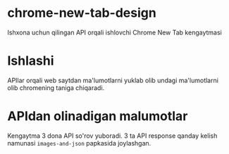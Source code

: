 # chrome-new-tab-design
Ishxona uchun qilingan API orqali ishlovchi Chrome New Tab kengaytmasi

# Ishlashi
APIlar orqali web saytdan ma'lumotlarni yuklab olib undagi ma'lumotlarni olib chromening taniga chiqaradi.

# APIdan olinadigan malumotlar
Kengaytma 3 dona API so'rov yuboradi. 3 ta API response qanday kelish namunasi `images-and-json` papkasida joylashgan.
